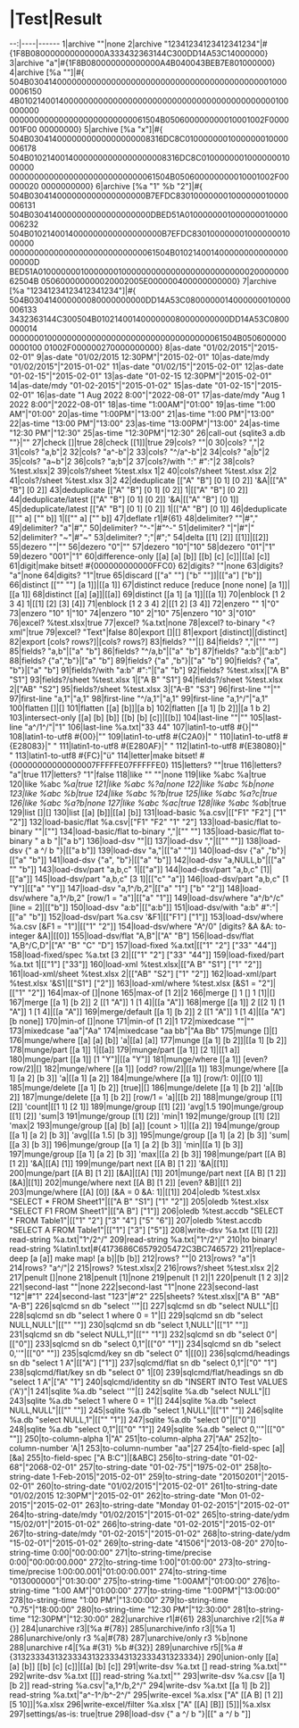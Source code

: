  # |Test|Result
--:|----|------
1|archive ""|none
2|archive "12341234123412341234"|#{1F8B080000000000000A333432363144C300DD14A53C14000000}
3|archive "a"|#{1F8B080000000000000A4B040043BEB7E801000000}
4|archive [%a ""]|#{ 504B030414000000000000000000000000000000000000000000010000006150 4B01021400140000000000000000000000000000000000000000000100000000 0000000000000000000000000061504B050600000000010001002F0000001F00 00000000}
5|archive [%a "x"]|#{ 504B0304140000000000000000008316DC8C0100000001000000010000006178 504B01021400140000000000000000008316DC8C010000000100000001000000 000000000000000000000000000061504B050600000000010001002F00000020 0000000000}
6|archive [%a "1" %b "2"]|#{ 504B030414000000000000000000B7EFDC830100000001000000010000006131 504B0304140000000000000000000DBED51A0100000001000000010000006232 504B0102140014000000000000000000B7EFDC83010000000100000001000000 000000000000000000000000000061504B01021400140000000000000000000D BED51A010000000100000001000000000000000000000000002000000062504B 050600000000020002005E000000400000000000}
7|archive [%a "12341234123412341234"]|#{ 504B030414000000080000000000DD14A53C0800000014000000010000006133 3432363144C300504B0102140014000000080000000000DD14A53C0800000014 00000001000000000000000000000000000000000061504B0506000000000100 01002F000000270000000000}
8|as-date "01/02/2015"|"2015-02-01"
9|as-date "01/02/2015 12:30PM"|"2015-02-01"
10|as-date/mdy "01/02/2015"|"2015-01-02"
11|as-date "01/02/15"|"2015-02-01"
12|as-date "01-02-15"|"2015-02-01"
13|as-date "01-02-15 12:30PM"|"2015-02-01"
14|as-date/mdy "01-02-2015"|"2015-01-02"
15|as-date "01-02-15"|"2015-02-01"
16|as-date "1 Aug 2022 8:00"|"2022-08-01"
17|as-date/mdy "Aug 1 2022 8:00"|"2022-08-01"
18|as-time "1:00AM"|"01:00"
19|as-time "1:00 AM"|"01:00"
20|as-time "1:00PM"|"13:00"
21|as-time "1:00 PM"|"13:00"
22|as-time "13:00 PM"|"13:00"
23|as-time "13:00PM"|"13:00"
24|as-time "12:30 PM"|"12:30"
25|as-time "12:30PM"|"12:30"
26|call-out {sqlite3 a.db ""}|""
27|check []|true
28|check [[1]]|true
29|cols? ""|0
30|cols? ","|2
31|cols? "a,b"|2
32|cols? "a^-b"|2
33|cols? "^/a^-b"|2
34|cols? "a&#124;b"|2
35|cols? "a~b"|2
36|cols? "a;b"|2
37|cols?/with ":" #":"|2
38|cols? %test.xlsx|2
39|cols?/sheet %test.xlsx 1|2
40|cols?/sheet %test.xlsx 2|2
41|cols?/sheet %test.xlsx 3|2
42|deduplicate [["A" "B"] [0 1] [0 2]] '&A|[["A" "B"] [0 2]]
43|deduplicate [["A" "B"] [0 1] [0 2]] 1|[["A" "B"] [0 2]]
44|deduplicate/latest [["A" "B"] [0 1] [0 2]] '&A|[["A" "B"] [0 1]]
45|deduplicate/latest [["A" "B"] [0 1] [0 2]] 1|[["A" "B"] [0 1]]
46|deduplicate [["" a] ["" b]] 1|[["" a] ["" b]]
47|deflate r1|#{61}
48|delimiter? ""|#","
49|delimiter? "a"|#","
50|delimiter? "^-"|#"^-"
51|delimiter? "&#124;"|#"|"
52|delimiter? "~"|#"~"
53|delimiter? ";"|#";"
54|delta [[1] [2]] [[1]]|[[2]]
55|dezero ""|""
56|dezero "0"|""
57|dezero "10"|"10"
58|dezero "01"|"1"
59|dezero "001"|"1"
60|difference-only [[a] [a] [b]] [[b] [c] [c]]|[[a] [c]]
61|digit|make bitset! #{000000000000FFC0}
62|digits? ""|none
63|digits? "a"|none
64|digits? "1"|true
65|discard [["a" ""] ["b" ""]]|[["a"] ["b"]]
66|distinct [["" ""] [a 1]]|[[a 1]]
67|distinct reduce [reduce [none none] [a 1]]|[[a 1]]
68|distinct [[a] [a]]|[[a]]
69|distinct [[a 1] [a 1]]|[[a 1]]
70|enblock [1 2 3 4] 1|[[1] [2] [3] [4]]
71|enblock [1 2 3 4] 2|[[1 2] [3 4]]
72|enzero "" 1|"0"
73|enzero "10" 1|"10"
74|enzero "10" 2|"10"
75|enzero "10" 3|"010"
76|excel? %test.xlsx|true
77|excel? %a.txt|none
78|excel? to-binary "<?xml"|true
79|excel? "Text"|false
80|export []|[]
81|export [distinct]|[distinct]
82|export [cols? rows?]|[cols? rows?]
83|fields? ""|[]
84|fields? ","|["" ""]
85|fields? "a,b"|["a" "b"]
86|fields? "^/a,b"|["a" "b"]
87|fields? "a:b"|["a:b"]
88|fields? {"a","b"}|["a" "b"]
89|fields? {"a" ,"b"}|["a" "b"]
90|fields? {"a", "b"}|["a" "b"]
91|fields?/with "a:b" #":"|["a" "b"]
92|fields? %test.xlsx|["A B" "S1"]
93|fields?/sheet %test.xlsx 1|["A B" "S1"]
94|fields?/sheet %test.xlsx 2|["AB" "S2"]
95|fields?/sheet %test.xlsx 3|["A-B" "S3"]
96|first-line ""|""
97|first-line "a,1"|"a,1"
98|first-line "^/a,1"|"a,1"
99|first-line "a,1^/"|"a,1"
100|flatten []|[]
101|flatten [[a] [b]]|[a b]
102|flatten [[a 1] [b 2]]|[a 1 b 2]
103|intersect-only [[a] [b] [b]] [[b] [b] [c]]|[[b]]
104|last-line ""|""
105|last-line "a^/1^/"|"1"
106|last-line %a.txt|"33 44"
107|latin1-to-utf8 #{}|""
108|latin1-to-utf8 #{00}|""
109|latin1-to-utf8 #{C2A0}|" "
110|latin1-to-utf8 #{E28083}|" "
111|latin1-to-utf8 #{E280AF}|" "
112|latin1-to-utf8 #{E38080}|" "
113|latin1-to-utf8 #{FC}|"ü"
114|letter|make bitset! #{00000000000000007FFFFFE07FFFFFE0}
115|letters? ""|true
116|letters? "a"|true
117|letters? "1"|false
118|like "" ""|none
119|like %abc %a|true
120|like %abc %*a|true
121|like %abc %?a|none
122|like %abc %b|none
123|like %abc %*b|true
124|like %abc %?b|true
125|like %abc %a?c|true
126|like %abc %a?b|none
127|like %abc %a*c|true
128|like %abc %a*b|true
129|list []|[]
130|list [[a] [b]]|[[a] [b]]
131|load-basic %a.csv|[["F1" "F2"] ["1" "2"]]
132|load-basic/flat %a.csv|["F1" "F2" "1" "2"]
133|load-basic/flat to-binary ""|[""]
134|load-basic/flat to-binary ","|["" ""]
135|load-basic/flat to-binary " a  b "|["a b"]
136|load-dsv ""|[]
137|load-dsv ","|[["" ""]]
138|load-dsv {" a ^/ b "}|[["a b"]]
139|load-dsv "a,"|[["a" ""]]
140|load-dsv {"a" ,"b"}|[["a" "b"]]
141|load-dsv {"a", "b"}|[["a" "b"]]
142|load-dsv "a,NULL,b"|[["a" "" "b"]]
143|load-dsv/part "a,b,c" 1|[["a"]]
144|load-dsv/part "a,b,c" [1]|[["a"]]
145|load-dsv/part "a,b,c" [3 1]|[["c" "a"]]
146|load-dsv/part "a,b,c" [1 "Y"]|[["a" "Y"]]
147|load-dsv "a,1^/b,2"|[["a" "1"] ["b" "2"]]
148|load-dsv/where "a,1^/b,2" [row/1 = "a"]|[["a" "1"]]
149|load-dsv/where "a^/b^/c" [line = 2]|[["b"]]
150|load-dsv "a:b"|[["a:b"]]
151|load-dsv/with "a:b" #":"|[["a" "b"]]
152|load-dsv/part %a.csv '&F1|[["F1"] ["1"]]
153|load-dsv/where %a.csv [&F1 = "1"]|[["1" "2"]]
154|load-dsv/where "A^/0" [digits? &A &A: to-integer &A]|[[0]]
155|load-dsv/flat "A,B"|["A" "B"]
156|load-dsv/flat "A,B^/C,D"|["A" "B" "C" "D"]
157|load-fixed %a.txt|[["1" "2"] ["33" "44"]]
158|load-fixed/spec %a.txt [3 2]|[["1" "2"] ["33" "44"]]
159|load-fixed/part %a.txt 1|[["1"] ["33"]]
160|load-xml %test.xlsx|[["A B" "S1"] ["1" "2"]]
161|load-xml/sheet %test.xlsx 2|[["AB" "S2"] ["1" "2"]]
162|load-xml/part %test.xlsx '&S1|[["S1"] ["2"]]
163|load-xml/where %test.xlsx [&S1 = "2"]|[["1" "2"]]
164|max-of []|none
165|max-of [1 2]|2
166|merge [] 1 [] 1 [1]|[]
167|merge [[a 1] [b 2]] 2 [[1 "A"]] 1 [1 4]|[[a "A"]]
168|merge [[a 1]] 2 [[2 1] [1 "A"]] 1 [1 4]|[[a "A"]]
169|merge/default [[a 1] [b 2]] 2 [[1 "A"]] 1 [1 4]|[[a "A"] [b none]]
170|min-of []|none
171|min-of [1 2]|1
172|mixedcase ""|""
173|mixedcase "aa"|"Aa"
174|mixedcase "aa bb"|"Aa Bb"
175|munge []|[]
176|munge/where [[a] [a] [b]] 'a|[[a] [a]]
177|munge [[a 1] [b 2]]|[[a 1] [b 2]]
178|munge/part [[a 1]] 1|[[a]]
179|munge/part [[a 1]] [2 1]|[[1 a]]
180|munge/part [[a 1]] [1 "Y"]|[[a "Y"]]
181|munge/where [[a 1]] [even? row/2]|[]
182|munge/where [[a 1]] [odd? row/2]|[[a 1]]
183|munge/where [[a 1] [a 2] [b 3]] 'a|[[a 1] [a 2]]
184|munge/where [[a 1]] [row/1: 0]|[[0 1]]
185|munge/delete [[a 1] [b 2]] [true]|[]
186|munge/delete [[a 1] [b 2]] 'a|[[b 2]]
187|munge/delete [[a 1] [b 2]] [row/1 = 'a]|[[b 2]]
188|munge/group [[1] [2]] 'count|[[1 1] [2 1]]
189|munge/group [[1] [2]] 'avg|1.5
190|munge/group [[1] [2]] 'sum|3
191|munge/group [[1] [2]] 'min|1
192|munge/group [[1] [2]] 'max|2
193|munge/group [[a] [b] [a]] [count > 1]|[[a 2]]
194|munge/group [[a 1] [a 2] [b 3]] 'avg|[[a 1.5] [b 3]]
195|munge/group [[a 1] [a 2] [b 3]] 'sum|[[a 3] [b 3]]
196|munge/group [[a 1] [a 2] [b 3]] 'min|[[a 1] [b 3]]
197|munge/group [[a 1] [a 2] [b 3]] 'max|[[a 2] [b 3]]
198|munge/part [[A B] [1 2]] '&A|[[A] [1]]
199|munge/part next [[A B] [1 2]] '&A|[[1]]
200|munge/part [[A B] [1 2]] [&A]|[[A] [1]]
201|munge/part next [[A B] [1 2]] [&A]|[[1]]
202|munge/where next [[A B] [1 2]] [even? &B]|[[1 2]]
203|munge/where [[A] [0]] [&A = 0 &A: 1]|[[1]]
204|oledb %test.xlsx "SELECT * FROM Sheet1"|[["A B" "S1"] ["1" "2"]]
205|oledb %test.xlsx "SELECT F1 FROM Sheet1"|[["A B"] ["1"]]
206|oledb %test.accdb "SELECT * FROM Table1"|[["1" "2"] ["3" "4"] ["5" "6"]]
207|oledb %test.accdb "SELECT A FROM Table1"|[["1"] ["3"] ["5"]]
208|write-dsv %a.txt [[1] [2]] read-string %a.txt|"1^/2^/"
209|read-string %a.txt|"1^/2^/"
210|to binary! read-string %latin1.txt|#{4173686C6579205472C3BC746572}
211|replace-deep [a [a]] make map! [a b]|[b [b]]
212|rows? ""|0
213|rows? "a"|1
214|rows? "a^/"|2
215|rows? %test.xlsx|2
216|rows?/sheet %test.xlsx 2|2
217|penult []|none
218|penult [1]|none
219|penult [1 2]|1
220|penult [1 2 3]|2
221|second-last ""|none
222|second-last "1"|none
223|second-last "12"|#"1"
224|second-last "123"|#"2"
225|sheets? %test.xlsx|["A B" "AB" "A-B"]
226|sqlcmd sn db "select ''"|[]
227|sqlcmd sn db "select NULL"|[]
228|sqlcmd sn db "select 1 where 0 = 1"|[]
229|sqlcmd sn db "select NULL,NULL"|[["" ""]]
230|sqlcmd sn db "select 1,NULL"|[["1" ""]]
231|sqlcmd sn db "select NULL,1"|[["" "1"]]
232|sqlcmd sn db "select 0"|[["0"]]
233|sqlcmd sn db "select 0,1"|[["0" "1"]]
234|sqlcmd sn db "select 0,''"|[["0" ""]]
235|sqlcmd/key sn db "select 0" 1|[[0]]
236|sqlcmd/headings sn db "select 1 A"|[["A"] ["1"]]
237|sqlcmd/flat sn db "select 0,1"|["0" "1"]
238|sqlcmd/flat/key sn db "select 0" 1|[0]
239|sqlcmd/flat/headings sn db "select 1 A"|["A" "1"]
240|sqlcmd/identity sn db "INSERT INTO Test VALUES ('A')"|1
241|sqlite %a.db "select ''"|[]
242|sqlite %a.db "select NULL"|[]
243|sqlite %a.db "select 1 where 0 = 1"|[]
244|sqlite %a.db "select NULL,NULL"|[["" ""]]
245|sqlite %a.db "select 1,NULL"|[["1" ""]]
246|sqlite %a.db "select NULL,1"|[["" "1"]]
247|sqlite %a.db "select 0"|[["0"]]
248|sqlite %a.db "select 0,1"|[["0" "1"]]
249|sqlite %a.db "select 0,''"|[["0" ""]]
250|to-column-alpha 1|"A"
251|to-column-alpha 27|"AA"
252|to-column-number 'A|1
253|to-column-number "aa"|27
254|to-field-spec [a]|[&a]
255|to-field-spec ["A B:C"]|[&ABC]
256|to-string-date "01-02-68"|"2068-02-01"
257|to-string-date "01-02-75"|"1975-02-01"
258|to-string-date 1-Feb-2015|"2015-02-01"
259|to-string-date "20150201"|"2015-02-01"
260|to-string-date "01/02/2015"|"2015-02-01"
261|to-string-date "01/02/2015 12:30PM"|"2015-02-01"
262|to-string-date "Mon 01-02-2015"|"2015-02-01"
263|to-string-date "Monday 01-02-2015"|"2015-02-01"
264|to-string-date/mdy "01/02/2015"|"2015-01-02"
265|to-string-date/ydm "15/02/01"|"2015-01-02"
266|to-string-date "01-02-2015"|"2015-02-01"
267|to-string-date/mdy "01-02-2015"|"2015-01-02"
268|to-string-date/ydm "15-02-01"|"2015-01-02"
269|to-string-date "41506"|"2013-08-20"
270|to-string-time 0:00|"00:00:00"
271|to-string-time/precise 0:00|"00:00:00.000"
272|to-string-time 1:00|"01:00:00"
273|to-string-time/precise 1:00:00.001|"01:00:00.001"
274|to-string-time "013000000"|"01:30:00"
275|to-string-time "1:00AM"|"01:00:00"
276|to-string-time "1:00 AM"|"01:00:00"
277|to-string-time "1:00PM"|"13:00:00"
278|to-string-time "1:00 PM"|"13:00:00"
279|to-string-time "0.75"|"18:00:00"
280|to-string-time "12:30 PM"|"12:30:00"
281|to-string-time "12:30PM"|"12:30:00"
282|unarchive r1|#{61}
283|unarchive r2|[%a #{}]
284|unarchive r3|[%a #{78}]
285|unarchive/info r3|[%a 1]
286|unarchive/only r3 %a|#{78}
287|unarchive/only r3 %b|none
288|unarchive r4|[%a #{31} %b #{32}]
289|unarchive r5|[%a #{3132333431323334313233343132333431323334}]
290|union-only [[a] [a] [b]] [[b] [c] [c]]|[[a] [b] [c]]
291|write-dsv %a.txt [] read-string %a.txt|""
292|write-dsv %a.txt [[]] read-string %a.txt|""
293|write-dsv %a.csv [[a 1] [b 2]] read-string %a.csv|"a,1^/b,2^/"
294|write-dsv %a.txt [[a 1] [b 2]] read-string %a.txt|"a^-1^/b^-2^/"
295|write-excel %a.xlsx ["A" [[A B] [1 2]] [5 10]]|%a.xlsx
296|write-excel/filter %a.xlsx ["A" [[A] [B]] [5]]|%a.xlsx
297|settings/as-is: true|true
298|load-dsv {" a ^/ b "}|[[" a ^/ b "]]